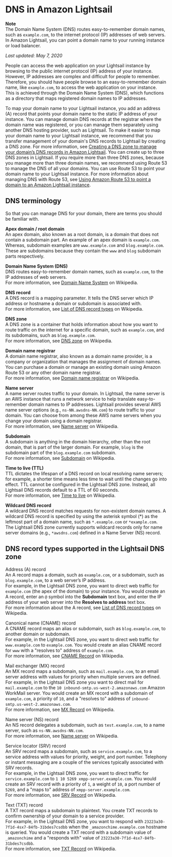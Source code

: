 # DNS in Amazon Lightsail<a name="understanding-dns-in-amazon-lightsail"></a>

**Note**  
The Domain Name System \(DNS\) routes easy\-to\-remember domain names, such as `example.com`, to the internet protocol \(IP\) addresses of web servers\. In Amazon Lightsail, you can point a domain name to your running instance or load balancer\.

 *Last updated: May 7, 2020* 

People can access the web application on your Lightsail instance by browsing to the public internet protocol \(IP\) address of your instance\. However, IP addresses are complex and difficult for people to remember\. Therefore, you should have people browse to an easy\-to\-remember domain name, like `example.com`, to access the web application on your instance\. This is achieved through the Domain Name System \(DNS\), which functions as a directory that maps registered domain names to IP addresses\.

To map your domain name to your Lightsail instance, you add an address \(A\) record that points your domain name to the static IP address of your instance\. You can manage domain DNS records at the registrar where the domain name was registered, or you can manage them separately using another DNS hosting provider, such as Lightsail\. To make it easier to map your domain name to your Lightsail instance, we recommend that you transfer management of your domain's DNS records to Lightsail by creating a DNS zone\. For more information, see [Creating a DNS zone to manage your domain’s DNS records in Amazon Lightsail](lightsail-how-to-create-dns-entry.md)\. You can create up to three DNS zones in Lightsail\. If you require more than three DNS zones, because you manage more than three domain names, we recommend using Route 53 to manage the DNS of all your domains\. You can use Route 53 to point your domain name to your Lightsail instance\. For more information about managing DNS with Route 53, see [Using Amazon Route 53 to point a domain to an Amazon Lightsail instance](amazon-lightsail-using-route-53-to-point-a-domain-to-an-instance.md)\.

## DNS terminology<a name="lightsail-dns-zone-terminology"></a>

So that you can manage DNS for your domain, there are terms you should be familiar with\.

**Apex domain / root domain**  
An apex domain, also known as a root domain, is a domain that does not contain a subdomain part\. An example of an apex domain is `example.com`\. Whereas, subdomain examples are `www.example.com` and `blog.example.com`\. These are subdomains because they contain the `www` and `blog` subdomain parts respectively\.

**Domain Name System \(DNS\)**  
DNS routes easy\-to\-remember domain names, such as `example.com`, to the IP addresses of web servers\.  
For more information, see [Domain Name System](https://en.wikipedia.org/wiki/Domain_Name_System) on Wikipedia\.

**DNS record**  
A DNS record is a mapping parameter\. It tells the DNS server which IP address or hostname a domain or subdomain is associated with\.  
For more information, see [List of DNS record types](https://en.wikipedia.org/wiki/List_of_DNS_record_types) on Wikipedia\.

**DNS zone**  
A DNS zone is a container that holds information about how you want to route traffic on the internet for a specific domain, such as `example.com`, and its subdomains, such as `blog.example.com`\.  
For more information, see [DNS zone](https://en.wikipedia.org/wiki/DNS_zone) on Wikipedia\.

**Domain name registrar**  
A domain name registrar, also known as a domain name provider, is a company or organization that manages the assignment of domain names\. You can purchase a domain or manage an existing domain using Amazon Route 53 or any other domain name registrar\.  
For more information, see [Domain name registrar](https://en.wikipedia.org/wiki/Domain_name_registrar) on Wikipedia\.

**Name server**  
A name server routes traffic to your domain\. In Lightsail, the name server is an AWS instance that runs a network service to help translate easy\-to\-remember domain names to IP addresses\. Lightsail provides several AWS name server options \(e\.g\., `ns-NN.awsdns-NN.com`\) to route traffic to your domain\. You can choose from among these AWS name servers when you change your domain using a domain registrar\.  
For more information, see [Name server](https://en.wikipedia.org/wiki/Name_server) on Wikipedia\.

**Subdomain**  
A subdomain is anything in the domain hierarchy, other than the root domain, that is part of the larger domain\. For example, `blog` is the subdomain part of the `blog.example.com` subdomain\.  
For more information, see [Subdomain](https://en.wikipedia.org/wiki/Subdomain) on Wikipedia\.

**Time to live \(TTL\)**  
TTL dictates the lifespan of a DNS record on local resolving name servers; for example, a shorter time means less time to wait until the changes go into effect\. TTL cannot be configured in the Lightsail DNS zone\. Instead, all Lightsail DNS records default to a TTL of 60 seconds\.  
For more information, see [Time to live](https://en.wikipedia.org/wiki/Time_to_live) on Wikipedia\.

**Wildcard DNS record**  
A wildcard DNS record matches requests for non\-existent domain names\. A wildcard DNS record is specified by using the asterisk symbol \(\*\) as the leftmost part of a domain name, such as `*.example.com` or `*example.com`\.  
The Lightsail DNS zone currently supports wildcard records only for name server domains \(e\.g\., `*awsdns.com`\) defined in a Name Server \(NS\) record\.

## DNS record types supported in the Lightsail DNS zone<a name="lightsail-dns-records-supported-in-lightsail"></a>

Address \(A\) record  
An A record maps a domain, such as `example.com`, or a subdomain, such as `blog.example.com`, to a web server’s IP address\.  
For example, in the Lightsail DNS zone, you want to direct web traffic for `example.com` \(the apex of the domain\) to your instance\. You would create an A record, enter an `@` symbol into the **Subdomain** text box, and enter the IP address of your web server into the **Resolves to address** text box\.  
For more information about the A record, see [List of DNS record types](https://en.wikipedia.org/wiki/List_of_DNS_record_types) on Wikipedia\.

Canonical name \(CNAME\) record  
A CNAME record maps an alias or subdomain, such as `blog.example.com`, to another domain or subdomain\.  
For example, in the Lightsail DNS zone, you want to direct web traffic for `www.example.com` to `example.com`\. You would create an alias CNAME record for `www` with a "resolves to" address of `example.com`\.  
For more information, see [CNAME Record](https://en.wikipedia.org/wiki/CNAME_record) on Wikipedia\.

Mail exchanger \(MX\) record  
An MX record maps a subdomain, such as `mail.example.com`, to an email server address with values for priority when multiple servers are defined\.  
For example, in the Lightsail DNS zone you want to direct mail for `mail.example.com` to the `10 inbound-smtp.us-west-2.amazonaws.com` Amazon WorkMail server\. You would create an MX record with a subdomain of `example.com`, a priority of `10`, and a "resolves to" address of `inbound-smtp.us-west-2.amazonaws.com`\.  
For more information, see [MX Record](https://en.wikipedia.org/wiki/MX_record) on Wikipedia\.

Name server \(NS\) record  
An NS record delegates a subdomain, such as `test.example.com`, to a name server, such as `ns-NN.awsdns-NN.com`\.  
For more information, see [Name server](https://en.wikipedia.org/wiki/Name_server) on Wikipedia\.

Service locator \(SRV\) record  
An SRV record maps a subdomain, such as `service.example.com`, to a service address with values for priority, weight, and port number\. Telephony or instant messaging are a couple of the services typically associated with SRV records\.  
For example, in the Lightsail DNS zone, you want to direct traffic for `service.example.com` to `1 10 5269 xmpp-server.example.com`\. You would create an SRV record with a priority of `1`, a weight of `10`, a port number of `5269`, and a "maps to" address of `xmpp-server.example.com`\.  
For more information, see [SRV Record](https://en.wikipedia.org/wiki/SRV_record) on Wikipedia\.

Text \(TXT\) record  
A TXT record maps a subdomain to plaintext\. You create TXT records to confirm ownership of your domain to a service provider\.  
For example, in the Lightsail DNS zone, you want to respond with `23223a30-7f1d-4sx7-84fb-31bdes7csdbb` when the `_amazonchime.example.com` hostname is queried\. You would create a TXT record with a subdomain value of `_amazonchime` and a "responds with" value of `23223a30-7f1d-4sx7-84fb-31bdes7csdbb`\.  
For more information, see [TXT Record](https://en.wikipedia.org/wiki/TXT_record) on Wikipedia\.